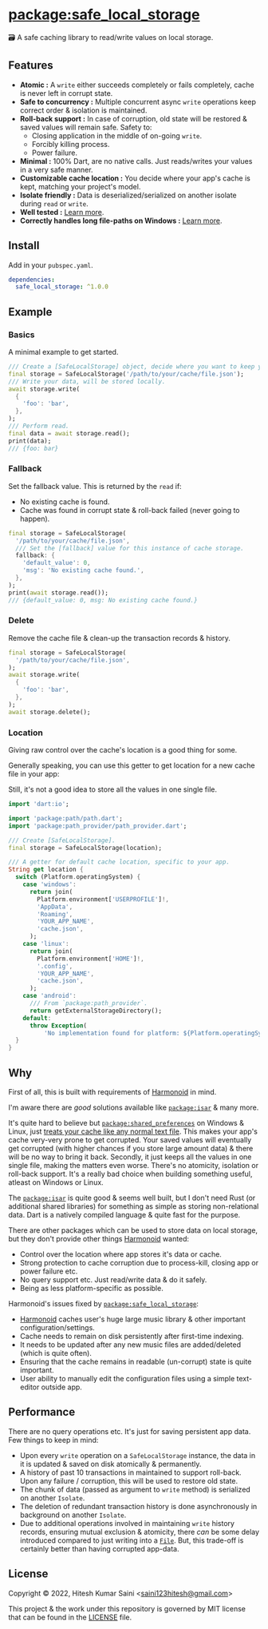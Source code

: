 # [package:safe_local_storage](https://github.com/alexmercerind/safe_local_storage)

🗃️ A safe caching library to read/write values on local storage.

## Features

- **Atomic :** A `write` either succeeds completely or fails completely, cache is never left in corrupt state.
- **Safe to concurrency :** Multiple concurrent async `write` operations keep correct order & isolation is maintained.
- **Roll-back support :** In case of corruption, old state will be restored & saved values will remain safe. Safety to:
  - Closing application in the middle of on-going `write`.
  - Forcibly killing process.
  - Power failure.
- **Minimal :** 100% Dart, are no native calls. Just reads/writes your values in a very safe manner.
- **Customizable cache location :** You decide where your app's cache is kept, matching your project's model.
- **Isolate friendly :** Data is deserialized/serialized on another isolate during `read` or `write`.
- **Well tested :** [Learn more](https://github.com/harmonoid/safe_local_storage/blob/master/test/safe_local_storage_test.dart).
- **Correctly handles long file-paths on Windows :** [Learn more](https://github.com/dart-lang/sdk/issues/27825).

## Install

Add in your `pubspec.yaml`.

```yaml
dependencies:
  safe_local_storage: ^1.0.0
```

## Example

### Basics

A minimal example to get started.

```dart
/// Create a [SafeLocalStorage] object, decide where you want to keep your cache.
final storage = SafeLocalStorage('/path/to/your/cache/file.json');
/// Write your data, will be stored locally.
await storage.write(
  {
    'foo': 'bar',
  },
);
/// Perform read.
final data = await storage.read();
print(data);
/// {foo: bar}
```

### Fallback

Set the fallback value. This is returned by the `read` if:

- No existing cache is found.
- Cache was found in corrupt state & roll-back failed (never going to happen).

```dart
final storage = SafeLocalStorage(
  '/path/to/your/cache/file.json',
  /// Set the [fallback] value for this instance of cache storage.
  fallback: {
    'default_value': 0,
    'msg': 'No existing cache found.',
  },
);
print(await storage.read());
/// {default_value: 0, msg: No existing cache found.}
```

### Delete

Remove the cache file & clean-up the transaction records & history.

```dart
final storage = SafeLocalStorage(
  '/path/to/your/cache/file.json',
);
await storage.write(
  {
    'foo': 'bar',
  },
);
await storage.delete();
```

### Location

Giving raw control over the cache's location is a good thing for some.

Generally speaking, you can use this getter to get location for a new cache file in your app:

Still, it's not a good idea to store all the values in one single file.

```dart
import 'dart:io';

import 'package:path/path.dart';
import 'package:path_provider/path_provider.dart';

/// Create [SafeLocalStorage].
final storage = SafeLocalStorage(location);

/// A getter for default cache location, specific to your app.
String get location {
  switch (Platform.operatingSystem) {
    case 'windows':
      return join(
        Platform.environment['USERPROFILE']!,
        'AppData',
        'Roaming',
        'YOUR_APP_NAME',
        'cache.json',
      );
    case 'linux':
      return join(
        Platform.environment['HOME']!,
        '.config',
        'YOUR_APP_NAME',
        'cache.json',
      );
    case 'android':
      /// From `package:path_provider`.
      return getExternalStorageDirectory();
    default:
      throw Exception(
          'No implementation found for platform: ${Platform.operatingSystem}');
  }
}
```

## Why

First of all, this is built with requirements of [Harmonoid](https://github.com/harmonoid/harmonoid) in mind.

I'm aware there are _good_ solutions available like [`package:isar`](https://pub.dev/packages/isar) & many more.

It's quite hard to believe but [`package:shared_preferences`](https://pub.dev/packages/shared_preferences) on Windows & Linux, just [treats your cache like any normal text file](https://github.com/flutter/plugins/blob/main/packages/shared_preferences/shared_preferences_windows/lib/shared_preferences_windows.dart). This makes your app's cache very-very prone to get corrupted. Your saved values will eventually get corrupted (with higher chances if you store large amount data) & there will be no way to bring it back. Secondly, it just keeps all the values in one single file, making the matters even worse. There's no atomicity, isolation or roll-back support. It's a really bad choice when building something useful, atleast on Windows or Linux.

The [`package:isar`](https://pub.dev/packages/isar) is quite good & seems well built, but I don't need Rust (or additional shared libraries) for something as simple as storing non-relational data. Dart is a natively compiled language & quite fast for the purpose.

There are other packages which can be used to store data on local storage, but they don't provide other things [Harmonoid](https://github.com/harmonoid/harmonoid) wanted:

- Control over the location where app stores it's data or cache.
- Strong protection to cache corruption due to process-kill, closing app or power failure etc.
- No query support etc. Just read/write data & do it safely.
- Being as less platform-specific as possible.

Harmonoid's issues fixed by [`package:safe_local_storage`](https://github.com/harmonoid/safe_local_storage):

- [Harmonoid](https://github.com/harmonoid/harmonoid) caches user's huge large music library & other important configuration/settings.
- Cache needs to remain on disk persistently after first-time indexing.
- It needs to be updated after any new music files are added/deleted (which is quite often).
- Ensuring that the cache remains in readable (un-corrupt) state is quite important.
- User ability to manually edit the configuration files using a simple text-editor outside app.

## Performance

There are no query operations etc. It's just for saving persistent app data. Few things to keep in mind:

- Upon every `write` operation on a `SafeLocalStorage` instance, the data in it is updated & saved on disk atomically & permanently.
- A history of past 10 transactions in maintained to support roll-back. Upon any failure / corruption, this will be used to restore old state.
- The chunk of data (passed as argument to `write` method) is serialized on another `Isolate`.
- The deletion of redundant transaction history is done asynchronously in background on another `Isolate`.
- Due to additional operations involved in maintaining `write` history records, ensuring mutual exclusion & atomicity, there _can_ be some delay introduced compared to just writing into a [`File`](https://api.dart.dev/stable/2.18.1/dart-io/File-class.html). But, this trade-off is certainly better than having corrupted app-data.

## License

Copyright © 2022, Hitesh Kumar Saini <<saini123hitesh@gmail.com>>

This project & the work under this repository is governed by MIT license that can be found in the [LICENSE](https://github.com/harmonoid/safe_local_storage/blob/master/LICENSE) file.
